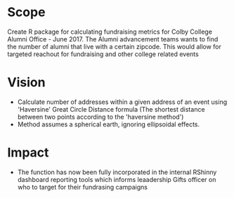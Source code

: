 # Scope
Create R package for calculating fundraising metrics for Colby College Alumni Office - June 2017. The Alumni advancement teams wants to find the number of alumni that live with a certain zipcode. This would allow for targeted  reachout for fundraising and other college related events
# Vision
* Calculate number of addresses within a given address of an event using 'Haversine' Great Circle Distance formula (The shortest distance between two points according to the 'haversine method')
* Method assumes a spherical earth, ignoring ellipsoidal effects.
# Impact
* The function has now been fully incorporated in the internal RShinny dashboard reporting tools which informs leaadership Gifts officer on who to target for their fundrasing campaigns
